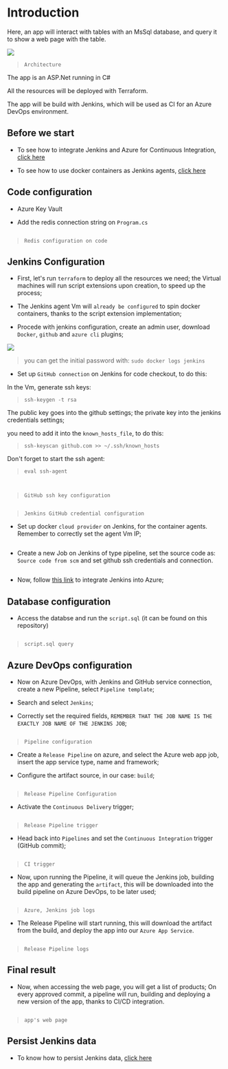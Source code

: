 # Introduction

Here, an app will interact with tables with an MsSql database, and query it to show a web page with the table.

![](https://github.com/nokorinotsubasa/sqlapp-project/blob/67ee50b744618708649f5cae0c5db5b26ec72041/images/Architecture.png)

>`Architecture`

The app is an ASP.Net running in C#

All the resources will be deployed with Terraform.

The app will be build with Jenkins, which will be used as CI for an Azure DevOps environment.

## Before we start

- To see how to integrate Jenkins and Azure for Continuous Integration, [click here](https://github.com/nokorinotsubasa/CI-jenkins-azure)

- To see how to use docker containers as Jenkins agents, [click here](https://github.com/nokorinotsubasa/jenkins-docker-agent)

## Code configuration

- Azure Key Vault

- Add the redis connection string on `Program.cs`

![]()

>`Redis configuration on code`


## Jenkins Configuration

- First, let's run `terraform` to deploy all the resources we need; the Virtual machines will run script extensions upon creation, to speed up the process;

- The Jenkins agent Vm will `already be configured` to spin docker containers, thanks to the script extension implementation;

- Procede with jenkins configuration, create an admin user, download `Docker`, `github` and `azure cli` plugins;

![](https://github.com/nokorinotsubasa/sqlapp-project/blob/8bafa6628e01c232b53da50478748c2a7eaf5004/images/unlockJenkins.png)

>you can get the initial password with: `sudo docker logs jenkins`

- Set up `GitHub connection` on Jenkins for code checkout, to do this:

In the Vm, generate ssh keys:

>`ssh-keygen -t rsa`

The public key goes into the github settings; the private key into the jenkins credentials settings;

you need to add it into the `known_hosts_file`, to do this:

>`ssh-keyscan github.com >> ~/.ssh/known_hosts`

Don't forget to start the ssh agent:

>`eval ssh-agent`

![]()

![]()

>`GitHub ssh key configuration`

![]()

>`Jenkins GitHub credential configuration`

- Set up docker `cloud provider` on Jenkins, for the container agents. Remember to correctly set the agent Vm IP;

![]()

- Create a new Job on Jenkins of type pipeline, set the source code as: `Source code from scm` and set github ssh credentials and connection.

![]()

- Now, follow [this link](https://github.com/nokorinotsubasa/CI-jenkins-azure) to integrate Jenkins into Azure;

## Database configuration

- Access the databse and run the `script.sql` (it can be found on this repository)

![]()

>`script.sql query`

## Azure DevOps configuration

- Now on Azure DevOps, with Jenkins and GitHub service connection, create a new Pipeline, select `Pipeline template`;

- Search and select `Jenkins`;

- Correctly set the required fields, `REMEMBER THAT THE JOB NAME IS THE EXACTLY JOB NAME OF THE JENKINS JOB`;

![]()

>`Pipeline configuration`

- Create a `Release Pipeline` on azure, and select the Azure web app job, insert the app service type, name and framework;

- Configure the artifact source, in our case: `build`;

![]()

>`Release Pipeline Configuration`

- Activate the `Continuous Delivery` trigger;

![]()

>`Release Pipeline trigger`

- Head back into `Pipelines` and set the `Continuous Integration` trigger (GitHub commit);

![]()

>`CI trigger`

- Now, upon running the Pipeline, it will queue the Jenkins job, building the app and generating the `artifact`, this will be downloaded into the build pipeline on Azure DevOps, to be later used;

![]()

>`Azure, Jenkins job logs`

- The Release Pipeline will start running, this will download the artifact from the build, and deploy the app into our `Azure App Service`.

![]()

>`Release Pipeline logs`

## Final result

- Now, when accessing the web page, you will get a list of products; On every approved commit, a pipeline will run, building and deploying a new version of the app, thanks to CI/CD integration.

![]()

>`app's web page`

## Persist Jenkins data

- To know how to persist Jenkins data, [click here](https://github.com/nokorinotsubasa/tar-jenkins-docker)